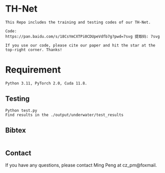 # TH-Net
```
This Repo includes the training and testing codes of our TH-Net.

Code:
https://pan.baidu.com/s/18CsYmCXTPi0CDUpeVdfb7g?pwd=7svg 提取码: 7svg 

If you use our code, please cite our paper and hit the star at the top-right corner. Thanks!
```

# Requirement
```
Python 3.11, PyTorch 2.0, Cuda 11.8.
```

## Testing
```
Python test.py
Find results in the ./output/underwater/test_results

```

## Bibtex

```
```
## Contact
If you have any questions, please contact Ming Peng at cz_pm@foxmail.
